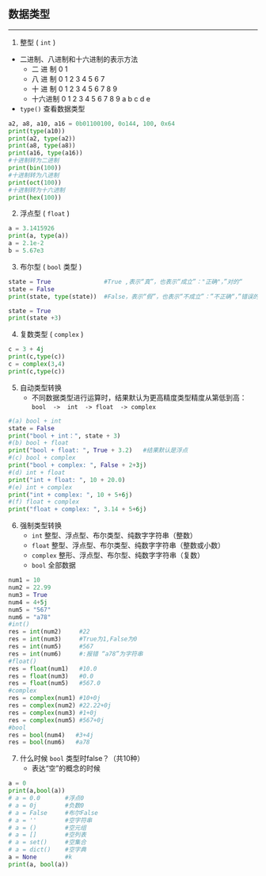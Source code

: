 ## 数据类型

---

1. 整型 ( `int` )
- 二进制、八进制和十六进制的表示方法
    - 二 进 制   0 1 
    - 八 进 制   0 1 2 3 4 5 6 7
    - 十 进 制   0 1 2 3 4 5 6 7 8 9
    - 十六进制 0 1 2 3 4 5 6 7 8 9 a b c d e 
- `type()` 查看数据类型

```Python
a2, a8, a10, a16 = 0b01100100, 0o144, 100, 0x64
print(type(a10))
print(a2, type(a2)) 
print(a8, type(a8)) 
print(a16, type(a16))
#十进制转为二进制
print(bin(100))     
#十进制转为八进制
print(oct(100))     
#十进制转为十六进制
print(hex(100)) 
```

2. 浮点型 ( `float` )

```Python
a = 3.1415926 
print(a, type(a))
a = 2.1e-2  
b = 5.67e3
```

3. 布尔型 ( `bool` 类型 )

```Python
state = True               #True ,表示“真”，也表示“成立”："正确"，”对的“
state = False
print(state, type(state))  #False，表示“假”，也表示“不成立”：”不正确“，”错误的“

state = True
print(state +3)
```

4. 复数类型 ( `complex` )

``` Python
c = 3 + 4j 
print(c,type(c))
c = complex(3,4) 
print(c,type(c))
```

5. 自动类型转换
    - 不同数据类型进行运算时，结果默认为更高精度类型精度从第低到高： `bool  ->  int  -> float  -> complex` 

```Python
#(a) bool + int 
state = False  
print("bool + int：", state + 3) 
#(b) bool + float
print("bool + float: ", True + 3.2)   #结果默认是浮点
#(c) bool + complex
print("bool + complex: ", False + 2+3j)
#(d) int + float
print("int + float: ", 10 + 20.0)
#(e) int + complex
print("int + complex: ", 10 + 5+6j)
#(f) float + complex
print("float + complex: ", 3.14 + 5+6j)
```

6. 强制类型转换
    - `int` 整型、浮点型、布尔类型、纯数字字符串（整数）
    - `float` 整型、浮点型、布尔类型、纯数字字符串（整数或小数）
    - `complex` 整形、浮点型、布尔型、纯数字字符串（复数）
    - `bool` 全部数据

```Python
num1 = 10
num2 = 22.99 
num3 = True 
num4 = 4+5j 
num5 = "567" 
num6 = "a78"
#int()
res = int(num2)		#22
res = int(num3)		#True为1,False为0
res = int(num5) 	#567
res = int(num6) 	#:报错 “a78”为字符串
#float()
res = float(num1)   #10.0
res = float(num3)   #0.0
res = float(num5)   #567.0
#complex
res = complex(num1)	#10+0j
res = complex(num2)	#22.22+0j
res = complex(num3)	#1+0j
res = complex(num5)	#567+0j
#bool
res = bool(num4)   #3+4j
res = bool(num6)   #a78
```

7. 什么时候 `bool` 类型时false？（共10种）
    - 表达“空”的概念的时候

```python
a = 0
print(a,bool(a))
# a = 0.0		#浮点0
# a = 0j		#负数0
# a = False		#布尔False
# a = ''		#空字符串
# a = ()		#空元组
# a = []		#空列表
# a = set()		#空集合
# a = dict() 	#空字典
a = None		#k
print(a, bool(a))
```

